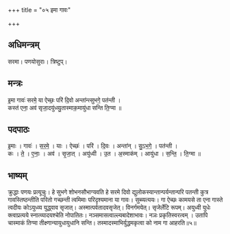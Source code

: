 +++
title = "०५ इमा गावः"

+++
## अधिमन्त्रम्
सरमा। पणयोसुराः। त्रिष्टुप्।

## मन्त्रः
इ॒मा गावः॑ सरमे॒ या ऐच्छः॒ परि॑ दि॒वो अन्ता॑न्त्सुभगे॒ पत॑न्ती ।  
कस्त॑ एना॒ अव॑ सृजा॒दयु॑ध्व्यु॒तास्माक॒मायु॑धा सन्ति ति॒ग्मा ॥

## पदपाठः
इ॒माः । गावः॑ । स॒र॒मे॒ । याः । ऐच्छः॑ । परि॑ । दि॒वः । अन्ता॑न् । सु॒ऽभ॒गे॒ । पत॑न्ती ।  
कः । ते॒ । ए॒नाः॒ । अव॑ । सृ॒जा॒त् । अयु॑ध्वी । उ॒त । अ॒स्माक॑म् । आयु॑धा । स॒न्ति॒ । ति॒ग्मा ॥

## भाष्यम्
क्रुद्धाः पणयः प्रत्यूचुः। हे सुभगे शोभनसौभाग्यवति हे सरमे दिवो द्युलोकस्यान्तान्पर्यन्तान्परि पतन्ती कुत्र गावस्तिष्ठन्तीति परितो गच्छन्ती त्वमिमाः परिदृश्यमाना या गावः। सुब्व्यत्ययः। गा ऐच्छः कामयसे ता एना गास्ते त्वदीयः कोऽयुध्व्य युद्ध्वाव सृजात्। अस्मात्पर्वतादवसृजेत्। विनर्गमयेत्। सृजेर्लेटि रूपम्। अयुध्वी युधेः क्त्वाप्रत्यये स्नात्व्यादयश्चेति नोपातितः। नञ्समासत्वाल्ल्यबादेशाभावः। नञः प्रकृतिस्वरत्वम् । उतापि चास्माकं तिग्मा तीक्ष्णान्यायुधायुधानि सन्ति। तस्मादस्माभिर्युद्धमकृत्वा को नाम गा आहरति॥५॥
